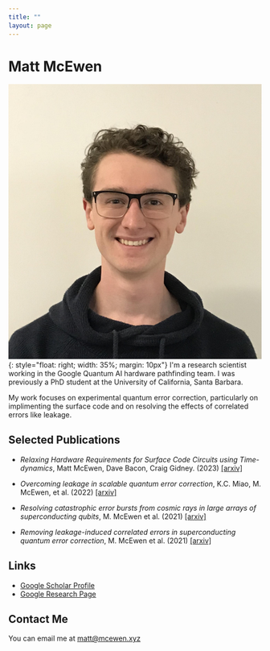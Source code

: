 ```yaml
---
title: ""
layout: page
---
```


# Matt McEwen
![My Mugshot](/assets/photos/mugshot.jpg){: style="float: right; width: 35%; margin: 10px"}
I'm a research scientist working in the Google Quantum AI hardware pathfinding team.
I was previously a PhD student at the University of California, Santa Barbara.

My work focuses on experimental quantum error correction, particularly on implimenting the surface code and on resolving the effects of correlated errors like leakage.

## Selected Publications
* _Relaxing Hardware Requirements for Surface Code Circuits using Time-dynamics_, 
Matt McEwen, Dave Bacon, Craig Gidney. (2023) [[arxiv]](https://arxiv.org/abs/2302.02192)

* _Overcoming leakage in scalable quantum error correction_, 
K.C. Miao, M. McEwen, et al. (2022) [[arxiv]](https://arxiv.org/abs/2211.04728)

* _Resolving catastrophic error bursts from cosmic rays in large arrays of superconducting qubits_, 
M. McEwen et al. (2021) [[arxiv]](https://arxiv.org/abs/2104.05219)

* _Removing leakage-induced correlated errors in superconducting quantum error correction_, 
M. McEwen et al. (2021) [[arxiv]](https://arxiv.org/abs/2102.06131)

## Links
* [Google Scholar Profile](https://scholar.google.com/citations?user=YIEVJmEAAAAJ&hl=en)
* [Google Research Page](https://research.google/people/106600/)

## Contact Me
You can email me at matt@mcewen.xyz

